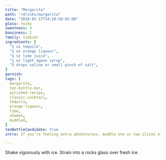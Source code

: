 ```yaml
---
title: "Margarita"
path: "/drinks/margarita"
date: "2018-01-17T14:28:50-05:00"
glass: rocks
sweetness: 3
booziness: 2
family: sidecar
ingredients: [
  "2 oz tequila",
  "¾ oz orange liqueur",
  "¾ oz lime juice",
  "¼ oz light agave syrup",
  "5 drops saline or small pinch of salt",
]
garnish:
tags: [
  margarita,
  ten-bottle-bar,
  polished-recipe,
  classic-cocktail,
  tequila,
  orange-liqueur,
  lime,
  shaken,
  muddled,
]
tenBottleCandidate: true
intro: If you’re feeling extra adventurous, muddle one or two slices of jalapeño in your shaker before adding the ingredients.

---
```


Shake vigorously with ice. Strain into a rocks glass over fresh ice.
